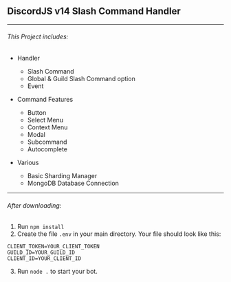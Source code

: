 ## DiscordJS v14 Slash Command Handler
***

###### This Project includes:
- Handler
    - Slash Command
    - Global & Guild Slash Command option
    - Event


- Command Features
    - Button
    - Select Menu
    - Context Menu
    - Modal
    - Subcommand
    - Autocomplete


- Various
    - Basic Sharding Manager
    - MongoDB Database Connection

***

###### After downloading:
1. Run `npm install`
2. Create the file `.env` in your main directory.
   Your file should look like this:
```
CLIENT_TOKEN=YOUR_CLIENT_TOKEN
GUILD_ID=YOUR_GUILD_ID
CLIENT_ID=YOUR_CLIENT_ID
```
3. Run `node .` to start your bot.
